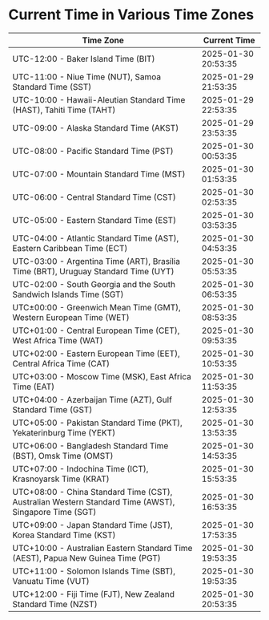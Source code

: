 # Current Time in Various Time Zones

| Time Zone | Current Time |
|-----------|--------------|
| UTC-12:00 - Baker Island Time (BIT) | 2025-01-30 20:53:35 |
| UTC-11:00 - Niue Time (NUT), Samoa Standard Time (SST) | 2025-01-29 21:53:35 |
| UTC-10:00 - Hawaii-Aleutian Standard Time (HAST), Tahiti Time (TAHT) | 2025-01-29 22:53:35 |
| UTC-09:00 - Alaska Standard Time (AKST) | 2025-01-29 23:53:35 |
| UTC-08:00 - Pacific Standard Time (PST) | 2025-01-30 00:53:35 |
| UTC-07:00 - Mountain Standard Time (MST) | 2025-01-30 01:53:35 |
| UTC-06:00 - Central Standard Time (CST) | 2025-01-30 02:53:35 |
| UTC-05:00 - Eastern Standard Time (EST) | 2025-01-30 03:53:35 |
| UTC-04:00 - Atlantic Standard Time (AST), Eastern Caribbean Time (ECT) | 2025-01-30 04:53:35 |
| UTC-03:00 - Argentina Time (ART), Brasília Time (BRT), Uruguay Standard Time (UYT) | 2025-01-30 05:53:35 |
| UTC-02:00 - South Georgia and the South Sandwich Islands Time (SGT) | 2025-01-30 06:53:35 |
| UTC±00:00 - Greenwich Mean Time (GMT), Western European Time (WET) | 2025-01-30 08:53:35 |
| UTC+01:00 - Central European Time (CET), West Africa Time (WAT) | 2025-01-30 09:53:35 |
| UTC+02:00 - Eastern European Time (EET), Central Africa Time (CAT) | 2025-01-30 10:53:35 |
| UTC+03:00 - Moscow Time (MSK), East Africa Time (EAT) | 2025-01-30 11:53:35 |
| UTC+04:00 - Azerbaijan Time (AZT), Gulf Standard Time (GST) | 2025-01-30 12:53:35 |
| UTC+05:00 - Pakistan Standard Time (PKT), Yekaterinburg Time (YEKT) | 2025-01-30 13:53:35 |
| UTC+06:00 - Bangladesh Standard Time (BST), Omsk Time (OMST) | 2025-01-30 14:53:35 |
| UTC+07:00 - Indochina Time (ICT), Krasnoyarsk Time (KRAT) | 2025-01-30 15:53:35 |
| UTC+08:00 - China Standard Time (CST), Australian Western Standard Time (AWST), Singapore Time (SGT) | 2025-01-30 16:53:35 |
| UTC+09:00 - Japan Standard Time (JST), Korea Standard Time (KST) | 2025-01-30 17:53:35 |
| UTC+10:00 - Australian Eastern Standard Time (AEST), Papua New Guinea Time (PGT) | 2025-01-30 19:53:35 |
| UTC+11:00 - Solomon Islands Time (SBT), Vanuatu Time (VUT) | 2025-01-30 19:53:35 |
| UTC+12:00 - Fiji Time (FJT), New Zealand Standard Time (NZST) | 2025-01-30 20:53:35 |
